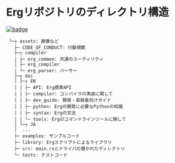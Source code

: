 # Ergリポジトリのディレクトリ構造

[![badge](https://img.shields.io/endpoint.svg?url=https%3A%2F%2Fgezf7g7pd5.execute-api.ap-northeast-1.amazonaws.com%2Fdefault%2Fsource_up_to_date%3Fowner%3Derg-lang%26repos%3Derg%26ref%3Dmain%26path%3Ddoc/EN/dev_guide/directories.md%26commit_hash%3Da711efa99b325ba1012f6897e7b0e2bdb947d8a1)](https://gezf7g7pd5.execute-api.ap-northeast-1.amazonaws.com/default/source_up_to_date?owner=erg-lang&repos=erg&ref=main&path=doc/EN/dev_guide/directories.md&commit_hash=a711efa99b325ba1012f6897e7b0e2bdb947d8a1)

```console
 └─┬ assets: 画像など
   ├─ CODE_OF_CONDUCT: 行動規範
   ├─┬ compiler
   │ ├─ erg_common: 共通のユーティリティ
   │ ├─ erg_compiler
   │ └─ erg_parser: パーサー
   ├─┬ doc
   │ ├─┬ EN
   │ │ ├─ API: Erg標準API
   │ │ ├─ compiler: コンパイラの実装に関して
   │ │ ├─ dev_guide: 開発・貢献者向けガイド
   │ │ ├─ python: Ergの開発に必要なPythonの知識
   │ │ ├─ syntax: Ergの文法
   │ │ └─ tools: Ergのコマンドラインツールに関して
   │ └─┬ JA
   │  ...
   ├─ examples: サンプルコード
   ├─ library: Ergスクリプトによるライブラリ
   ├─ src: main.rsとドライバの置かれたディレクトリ
   └─ tests: テストコード
```
